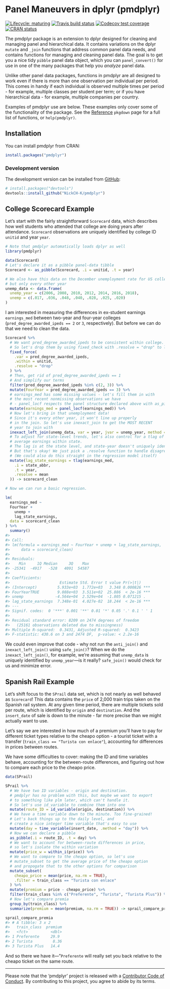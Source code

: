 
<!-- README.md is generated from README.Rmd. Please edit that file -->

# Panel Maneuvers in dplyr (pmdplyr)

<!-- badges: start -->

[![Lifecycle:
maturing](https://img.shields.io/badge/lifecycle-maturing-blue.svg)](https://www.tidyverse.org/lifecycle/#maturing)
[![Travis build
status](https://travis-ci.org/nickch-k/pmdplyr.svg?branch=master)](https://travis-ci.org/nickch-k/pmdplyr)
[![Codecov test
coverage](https://codecov.io/gh/nickch-k/pmdplyr/branch/master/graph/badge.svg)](https://codecov.io/gh/nickch-k/pmdplyr?branch=master)
[![CRAN
status](https://www.r-pkg.org/badges/version/pmdplyr)](https://CRAN.R-project.org/package=pmdplyr)
<!-- badges: end -->

The pmdplyr package is an extension to dplyr designed for cleaning and
managing panel and hierarchical data. It contains variations on the
dplyr `mutate` and `_join` functions that address common panel data
needs, and contains functions for managing and cleaning panel data. The
goal is to get you a nice tidy `pibble` panel data object, which you can
`panel_convert()` for use in one of the many packages that help you
*analyze* panel data.

Unlike other panel data packages, functions in pmdplyr are all designed
to work even if there is more than one observation per individual per
period. This comes in handy if each individual is observed multiple
times per period - for example, multiple classes per student per term;
or if you have hierarchical data - for example, multiple companies per
country.

Examples of pmdplyr use are below. These examples only cover some of the
functionality of the package. See the
[Reference](https://nickch-k.github.io/pmdplyr/reference/index.html)
`pkgdown` page for a full list of functions, or `help(pmdplyr)`.

## Installation

You can install pmdplyr from CRAN:

``` r
install.packages("pmdplyr")
```

### Development version

The development version can be installed from
[GitHub](https://github.com/):

``` r
# install.packages("devtools")
devtools::install_github("NickCH-K/pmdplyr")
```

## College Scorecard Example

Let’s start with the fairly straightforward `Scorecard` data, which
describes how well students who attended that college are doing years
after attendance. `Scorecard` observations are uniquely identified by
college ID `unitid` and year `year`.

``` r
# Note that pmdplyr automatically loads dplyr as well
library(pmdplyr)

data(Scorecard)
# Let's declare it as a pibble panel-data tibble
Scorecard <- as_pibble(Scorecard, .i = unitid, .t = year)

# We also have this data on the December unemployment rate for US college grads nationally
# but only every other year
unemp_data <- data.frame(
  unemp_year = c(2006, 2008, 2010, 2012, 2014, 2016, 2018),
  unemp = c(.017, .036, .048, .040, .028, .025, .020)
)
```

I am interested in measuring the differences in ex-student earnings
`earnings_med` between two-year and four-year colleges
(`pred_degree_awarded_ipeds == 2` or `3`, respectively). But before we
can do that we need to clean the data.

``` r
Scorecard %>%
  # We want pred_degree_awarded_ipeds to be consistent within college. No changers!
  # So let's drop them by using fixed_check with .resolve = "drop" to lose inconsistencies
  fixed_force(
    .var = pred_degree_awarded_ipeds,
    .within = unitid,
    .resolve = "drop"
  ) %>%
  # Then, get rid of pred_degree_awarded_ipeds == 1
  # And simplify our terms
  filter(pred_degree_awarded_ipeds %in% c(2, 3)) %>%
  mutate(FourYear = pred_degree_awarded_ipeds == 3) %>%
  # earnings_med has some missing values - let's fill them in with
  # the most recent nonmissing observations we have
  # - panel_locf respects the panel structure declared above with as_pibble()
  mutate(earnings_med = panel_locf(earnings_med)) %>%
  # Now let's bring in that unemployment data!
  # Since it's every other year, it won't line up properly
  # in the join. So let's use inexact_join to get the MOST RECENT
  # year to join with
  inexact_left_join(unemp_data, var = year, jvar = unemp_year, method = "last") %>%
  # To adjust for state-level trends, let's also control for a tlag of
  # average earnings within state.
  # The lag is at the state level, and state-year doesn't uniquely identify,
  # But that's okay! We just pick a .resolve function to handle disagreements.
  # (We could also do this straight in the regression model itself)
  mutate(lag_state_earnings = tlag(earnings_med,
    .i = state_abbr,
    .t = year,
    .resolve = mean
  )) -> scorecard_clean

# Now we can run a basic regression.

lm(
  earnings_med ~
  FourYear +
    unemp +
    lag_state_earnings,
  data = scorecard_clean
) %>% 
  summary()
#> 
#> Call:
#> lm(formula = earnings_med ~ FourYear + unemp + lag_state_earnings, 
#>     data = scorecard_clean)
#> 
#> Residuals:
#>    Min     1Q Median     3Q    Max 
#> -25341  -4917   -528   4091  54587 
#> 
#> Coefficients:
#>                      Estimate Std. Error t value Pr(>|t|)    
#> (Intercept)         5.933e+03  1.772e+03   3.348 0.000826 ***
#> FourYearTRUE        9.088e+03  3.511e+02  25.886  < 2e-16 ***
#> unemp              -4.564e+04  2.529e+04  -1.805 0.071215 .  
#> lag_state_earnings  7.348e-01  4.027e-02  18.244  < 2e-16 ***
#> ---
#> Signif. codes:  0 '***' 0.001 '**' 0.01 '*' 0.05 '.' 0.1 ' ' 1
#> 
#> Residual standard error: 8209 on 2474 degrees of freedom
#>   (25161 observations deleted due to missingness)
#> Multiple R-squared:  0.3431, Adjusted R-squared:  0.3423 
#> F-statistic: 430.6 on 3 and 2474 DF,  p-value: < 2.2e-16
```

We could even improve that code - why not run the `anti_join()` and
`inexact_left_join()` using `safe_join()`? When we do the
`inexact_left_join()`, for example, we’re assuming that `unemp_data` is
uniquely identified by `unemp_year`—is it really? `safe_join()` would
check for us and minimize error.

## Spanish Rail Example

Let’s shift focus to the `SPrail` data set, which is not nearly as well
behaved as `Scorecard`\! This data contains the `price` of 2,000 train
trips taken on the Spanish rail system. At any given time period, there
are multiple tickets sold per route, which is identified by `origin` and
`destination`. And the `insert_date` of sale is down to the minute - far
more precise than we might actually want to use.

Let’s say we are interested in how much of a premium you’ll have to pay
for different ticket types relative to the cheapo option - a tourist
ticket with a transfer (`train_class == "Turista con enlace"`),
accounting for differences in prices between routes.

We have some difficulties to cover: making the ID and time variables
behave, accounting for the between-route differences, and figuring out
how to compare each price to the cheapo price.

``` r
data(SPrail)

SPrail %>%
  # We have two ID variables - origin and destination.
  # pmdplyr has no problem with this, but maybe we want to export
  # to something like plm later, which can't handle it.
  # So let's use id_variable to combine them into one
  mutate(route_ID = id_variable(origin, destination)) %>%
  # We have a time variable down to the minute. Too fine-grained!
  # Let's back things up to the daily level, and
  # create a nice integer time variable that's easy to use
  mutate(day = time_variable(insert_date, .method = "day")) %>%
  # Now we can declare a pibble
  as_pibble(.i = route_ID, .t = day) %>%
  # We want to account for between-route differences in price,
  # so let's isolate the within variation
  mutate(price_w = within_i(price)) %>%
  # We want to compare to the cheapo option, so let's use
  # mutate_subset to get the average price of the cheapo option
  # and propogate that to the other options for comparison
  mutate_subset(
    cheapo_price = mean(price, na.rm = TRUE),
    .filter = train_class == "Turista con enlace"
  ) %>%
  mutate(premium = price - cheapo_price) %>%
  filter(train_class %in% c("Preferente", "Turista", "Turista Plus")) %>%
  # Now let's compare premia
  group_by(train_class) %>%
  summarize(premium = mean(premium, na.rm = TRUE)) -> sprail_compare_premia

sprail_compare_premia
#> # A tibble: 3 x 2
#>   train_class  premium
#>   <fct>          <dbl>
#> 1 Preferente     29.9 
#> 2 Turista         8.36
#> 3 Turista Plus   14.4
```

And so there we have it—”`Preferente` will really set you back relative
to the cheapo ticket on the same route.

-----

Please note that the ‘pmdplyr’ project is released with a [Contributor
Code of
Conduct](https://nickch-k.github.io/pmdplyr/CODE_OF_CONDUCT.html). By
contributing to this project, you agree to abide by its terms.
